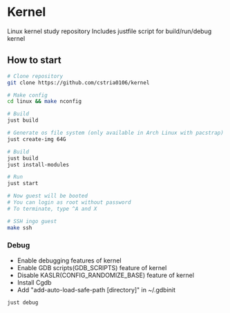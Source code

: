# Kernel

Linux kernel study repository
Includes justfile script for build/run/debug kernel

## How to start
```sh
# Clone repository
git clone https://github.com/cstria0106/kernel

# Make config
cd linux && make nconfig

# Build
just build

# Generate os file system (only available in Arch Linux with pacstrap)
just create-img 64G

# Build
just build
just install-modules

# Run
just start

# Now guest will be booted
# You can login as root without password
# To terminate, type ^A and X

# SSH ingo guest
make ssh
```

### Debug
- Enable debugging features of kernel
- Enable GDB scripts(GDB_SCRIPTS) feature of kernel
- Disable KASLR(CONFIG_RANDOMIZE_BASE) feature of kernel
- Install Cgdb
- Add "add-auto-load-safe-path [directory]" in ~/.gdbinit

```sh
just debug
```
